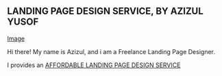 ## LANDING PAGE DESIGN SERVICE, BY AZIZUL YUSOF

[Image]()

Hi there!
My name is Azizul, and i am a Freelance Landing Page Designer.

I provides an [AFFORDABLE LANDING PAGE DESIGN SERVICE](https://www.azizulyusof.website/en/landing-page-design.html)
